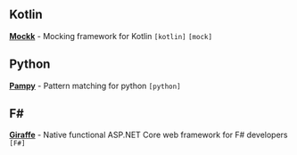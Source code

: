## Kotlin

[**Mockk**](https://mockk.io/) - Mocking framework for Kotlin `[kotlin]` `[mock]`

## Python

[**Pampy**](https://github.com/santinic/pampy) - Pattern matching for python `[python]`

## F#

[**Giraffe**](https://github.com/giraffe-fsharp/Giraffe) - Native functional ASP.NET Core web framework for F# developers `[F#]`
